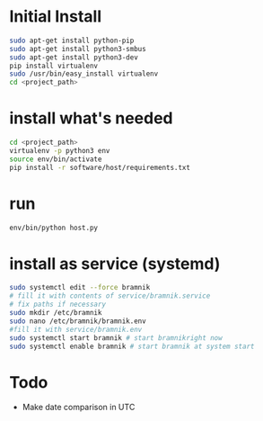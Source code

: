 
# Initial Install
```bash
sudo apt-get install python-pip
sudo apt-get install python3-smbus
sudo apt-get install python3-dev
pip install virtualenv
sudo /usr/bin/easy_install virtualenv
cd <project_path>
```

# install what's needed
```bash
cd <project_path>
virtualenv -p python3 env
source env/bin/activate
pip install -r software/host/requirements.txt
```

# run

```bash
env/bin/python host.py
```

# install as service (systemd)

```bash
sudo systemctl edit --force bramnik
# fill it with contents of service/bramnik.service
# fix paths if necessary
sudo mkdir /etc/bramnik
sudo nano /etc/bramnik/bramnik.env
#fill it with service/bramnik.env
sudo systemctl start bramnik # start bramnikright now
sudo systemctl enable bramnik # start bramnik at system start
```


# Todo
* Make date comparison in UTC

